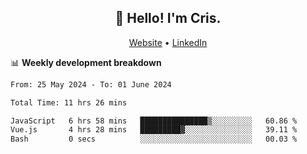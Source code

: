 
<h2 align="center">👋 Hello! I'm Cris.</h2>
<p align="center">
  <a href="https://www.criscunas.dev">Website</a> •
  <a href="https://www.linkedin.com/in/cristophercunas/">LinkedIn</a> 
</p>


📊 **Weekly development breakdown**
<!--START_SECTION:waka-->

```txt
From: 25 May 2024 - To: 01 June 2024

Total Time: 11 hrs 26 mins

JavaScript   6 hrs 58 mins   ███████████████▒░░░░░░░░░   60.86 %
Vue.js       4 hrs 28 mins   █████████▓░░░░░░░░░░░░░░░   39.11 %
Bash         0 secs          ░░░░░░░░░░░░░░░░░░░░░░░░░   00.03 %
```

<!--END_SECTION:waka-->
